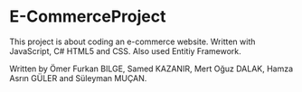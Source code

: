 # E-CommerceProject
This project is about coding an e-commerce website. Written with JavaScript, C# HTML5 and CSS. Also used Entitiy Framework.

Written by Ömer Furkan BILGE, Samed KAZANIR, Mert Oğuz DALAK, Hamza Asrın GÜLER and Süleyman MUÇAN.
